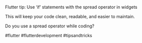 Flutter tip: Use ‘if’ statements with the spread operator in widgets

This will keep your code clean, readable, and easier to maintain.


Do you use a spread operator while coding?

#flutter #flutterdevelopment #tipsandtricks